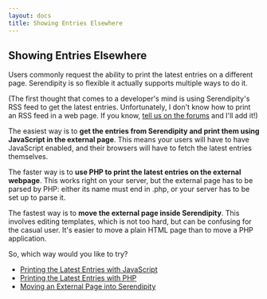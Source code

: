 ```yaml
---
layout: docs
title: Showing Entries Elsewhere
---
```


## Showing Entries Elsewhere

Users commonly request the ability to print the latest entries on a different page. Serendipity is so flexible it actually supports multiple ways to do it.

(The first thought that comes to a developer's mind is using Serendipity's RSS feed to get the latest entries. Unfortunately, I don't know how to print an RSS feed in a web page. If you know, [tell us on the forums](http://board.s9y.org/) and I'll add it!)

The easiest way is to **get the entries from Serendipity and print them using JavaScript in the external page**. This means your users will have to have JavaScript enabled, and their browsers will have to fetch the latest entries themselves.

The faster way is to **use PHP to print the latest entries on the external webpage**. This works right on your server, but the external page has to be parsed by PHP: either its name must end in .php, or your server has to be set up to parse it.

The fastest way is to **move the external page inside Serendipity**. This involves editing templates, which is not too hard, but can be confusing for the casual user. It's easier to move a plain HTML page than to move a PHP application.

So, which way would you like to try?

* [Printing the Latest Entries with JavaScript](/docs/faq/ask-the-expert/printing-latest-entries-with-javascript.html)
* [Printing the Latest Entries with PHP](/docs/faq/ask-the-expert/printing-latest-entries-with-php.html)
* [Moving an External Page into Serendipity](/docs/faq/ask-the-expert/moving-external-page-into-serendipity.html)
